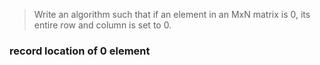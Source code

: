 > Write an algorithm such that if an element in an MxN matrix is 0, its entire row and column is set to 0.

### record location of 0 element